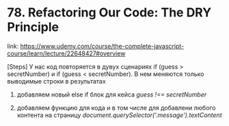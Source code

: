 # 78. Refactoring Our Code: The DRY Principle
link: https://www.udemy.com/course/the-complete-javascript-course/learn/lecture/22648427#overview

[Steps]
У нас код повторяется в дувух сценариях if (guess > secretNumber) и if (guess < secretNumber). В нем меняются только выводимые строки в результатах

1) добавляем новый else if блок для кейса _guess !== secretNumber_

2) добавляем функцию для кода и в том числе для добавлени любого контента на страницу _document.querySelector('.message').textContent_

